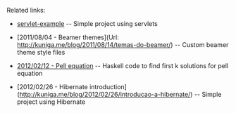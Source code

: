 Related links:

- [servlet-example](http://kuniga.me/blog/2011/12/11/java-servlets-no-tomcat/) -- Simple project using servlets

- [2011/08/04 - Beamer themes](Url: http://kuniga.me/blog/2011/08/14/temas-do-beamer/) -- Custom beamer theme style files

- [2012/02/12 - Pell equation](http://kuniga.me/blog/2012/02/12/equacoes-de-pell/) -- Haskell code to find first k solutions for pell equation

- [2012/02/26 - Hibernate introduction] (http://kuniga.me/blog/2012/02/26/introducao-a-hibernate/) -- Simple project using Hibernate
